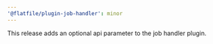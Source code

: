 ```yaml
---
'@flatfile/plugin-job-handler': minor
---
```


This release adds an optional api parameter to the job handler plugin.
